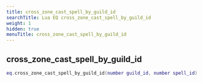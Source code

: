 ```yaml
---
title: cross_zone_cast_spell_by_guild_id
searchTitle: Lua EQ cross_zone_cast_spell_by_guild_id
weight: 1
hidden: true
menuTitle: cross_zone_cast_spell_by_guild_id
---
```

## cross_zone_cast_spell_by_guild_id
```lua
eq.cross_zone_cast_spell_by_guild_id(number guild_id, number spell_id) -- void
```